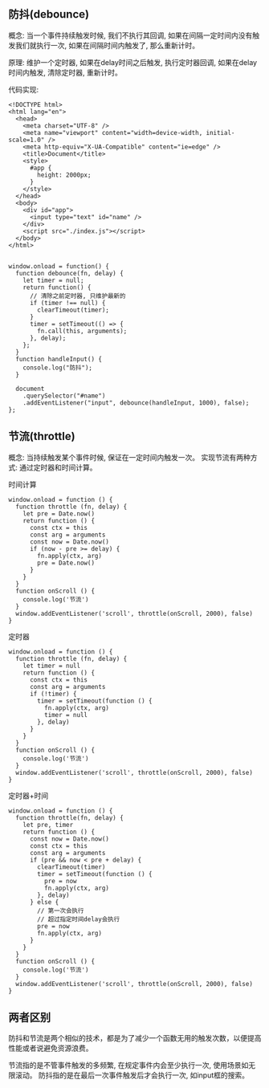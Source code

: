 ## 防抖(debounce)

概念: 当一个事件持续触发时候, 我们不执行其回调, 如果在间隔一定时间内没有触发我们就执行一次, 如果在间隔时间内触发了, 那么重新计时。

原理: 维护一个定时器, 如果在delay时间之后触发, 执行定时器回调, 如果在delay时间内触发, 清除定时器, 重新计时。


代码实现:
```
<!DOCTYPE html>
<html lang="en">
  <head>
    <meta charset="UTF-8" />
    <meta name="viewport" content="width=device-width, initial-scale=1.0" />
    <meta http-equiv="X-UA-Compatible" content="ie=edge" />
    <title>Document</title>
    <style>
      #app {
        height: 2000px;
      }
    </style>
  </head>
  <body>
    <div id="app">
      <input type="text" id="name" />
    </div>
    <script src="./index.js"></script>
  </body>
</html>


```

```
window.onload = function() {
  function debounce(fn, delay) {
    let timer = null;
    return function() {
      // 清除之前定时器, 只维护最新的
      if (timer !== null) {
        clearTimeout(timer);
      }
      timer = setTimeout(() => {
        fn.call(this, arguments);
      }, delay);
    };
  }
  function handleInput() {
    console.log("防抖");
  }

  document
    .querySelector("#name")
    .addEventListener("input", debounce(handleInput, 1000), false);
};

```

## 节流(throttle)

概念: 当持续触发某个事件时候, 保证在一定时间内触发一次。
实现节流有两种方式: 通过定时器和时间计算。


时间计算
```
window.onload = function () {
  function throttle (fn, delay) {
    let pre = Date.now()
    return function () {
      const ctx = this
      const arg = arguments
      const now = Date.now()
      if (now - pre >= delay) {
        fn.apply(ctx, arg)
        pre = Date.now()
      }
    }
  }
  function onScroll () {
    console.log('节流')
  }
  window.addEventListener('scroll', throttle(onScroll, 2000), false)
}

```

定时器
```
window.onload = function () {
  function throttle (fn, delay) {
    let timer = null
    return function () {
      const ctx = this
      const arg = arguments
      if (!timer) {
        timer = setTimeout(function () {
          fn.apply(ctx, arg)
          timer = null
        }, delay)
      }
    }
  }
  function onScroll () {
    console.log('节流')
  }
  window.addEventListener('scroll', throttle(onScroll, 2000), false)
}

```

定时器+时间
```
window.onload = function () {
  function throttle(fn, delay) {
    let pre, timer
    return function () {
      const now = Date.now()
      const ctx = this
      const arg = arguments
      if (pre && now < pre + delay) {
        clearTimeout(timer)
        timer = setTimeout(function () {
          pre = now
          fn.apply(ctx, arg)
        }, delay)
      } else {
        // 第一次会执行
        // 超过指定时间delay会执行
        pre = now
        fn.apply(ctx, arg)
      }
    }
  }
  function onScroll () {
    console.log('节流')
  }
  window.addEventListener('scroll', throttle(onScroll, 2000), false)
}

```
## 两者区别

防抖和节流是两个相似的技术，都是为了减少一个函数无用的触发次数，以便提高性能或者说避免资源浪费。

节流指的是不管事件触发的多频繁, 在规定事件内会至少执行一次, 使用场景如无限滚动。
防抖指的是在最后一次事件触发后才会执行一次, 如input框的搜索。
